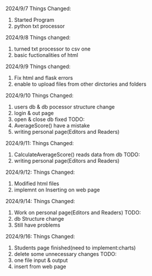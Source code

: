 2024/9/7
Things Changed:
1. Started Program
2. python txt processor

2024/9/8
Things changed:
1. turned txt processor to csv one
2. basic fuctionalities of html

2024/9/9
Things changed:
1. Fix html and flask errors
2. enable to upload files from other dirctories and folders

2024/9/10
Things Changed:
1. users db & db pocessor structure change
2. login & out page
3. open & close db fixed
TODO:
1. AverageScore() have a mistake
2. writing personal page(Editors and Readers)

2024/9/11:
Things Changed:
1. CalculateAverageScore() reads data from db
TODO:
1. writing personal page(Editors and Readers)

2024/9/12:
Things Changed:
1. Modified html files
2. implemnt on Inserting on web page

2024/9/14:
Things Changed:
1. Work on personal page(Editors and Readers)
TODO:
1. db Structure change
2. Still have problems

2024/9/16:
Things Changed:
1. Students page finished(need to implement:charts)
2. delete some unnecessary changes
TODO: 
1. one file input & output
2. insert from web page